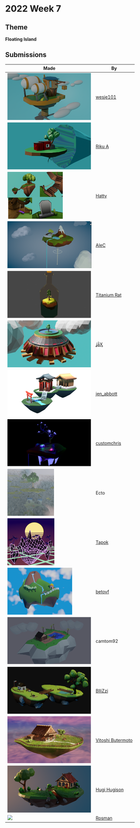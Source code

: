 # 2022 Week 7


## Theme

**Floating Island**


## Submissions

| Made | By |
|------|----|
| <img src="./wesje101/Floating_Island3.png" height="150" /> | [wesje101](./wesje101/) |
| <img src="./RikuA/FloatingIsland.png" height="150" /> | [Riku A](./RikuA/) |
| <img src="./Hatty/elfcorjl-3.png" height="150" /> | [Hatty](./Hatty/) |
| <img src="./AleC/unknown.png" height="150" /> | [AleC](./AleC/) |
| <img src="./TitaniumRat/bottle_island.png" height="150" /> | [Titanium Rat](./TitaniumRat/) |
| <img src="./jaX/Steampunk_Floating_Island.png" height="150" /> | [ʝǟӼ](./jaX/) |
| <img src="./jen_abbott/jen-abbott-floating-island-feb2022.png" height="150" /> | [jen_abbott](./jen_abbott/) |
| <img src="./customchris/Floating_Island.jpg" height="150" /> | [customchris](./customchris/) |
| <img src="./Ecto/unknown.png" height="150" /> | Ecto <!--[Ecto](./Ecto/)--> |
| <img src="./Tapok/retrowave_floating_island.png" height="150" /> | [Tapok](./Tapok/) |
| <img src="./betovf/floating-island.png" height="150" /> | [betovf](./betovf/) |
| <img src="./camtom92/FloatingIsland-1.png" height="150" /> | camtom92 <!--[camtom92](./camtom92/)--> |
| <img src="./BlliZzi/FloatingIsland.png" height="150" /> | [BlliZzi](./BlliZzi/) |
| <img src="./VitoshiButermoto/VBFloatingIslandSubmissionPrev.png" height="150" /> | [Vitoshi Butermoto](./VitoshiButermoto/) |
| <img src="./HugiHugison/Floating_Island.png" height="150" /> | [Hugi Hugison](./HugiHugison/) |
| <img src="./Rosman/discord.png" height="150" /> | [Rosman](./Rosman/) |
